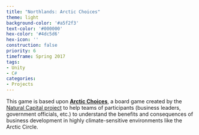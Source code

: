 ```yaml
---
title: "Northlands: Arctic Choices"
theme: light
background-color: '#a5f2f3'
text-color: '#000000'
hex-color: '#4dc5d6'
hex-icon: ''
construction: false
priority: 6
timeframe: Spring 2017
tags:
- Unity
- C#
categories:
- Projects
---
```

This game is based upon **[Arctic Choices](http://wwf.panda.org/what_we_do/where_we_work/arctic/what_we_do/arctic_choices.cfm)**, a board game created by the [Natural Capital project](http://www.naturalcapitalproject.org) to help teams of participants (business leaders, government officials, etc.) to understand the benefits and consequences of business development in highly climate-sensitive environments like the Arctic Circle.
<!-- more -->
